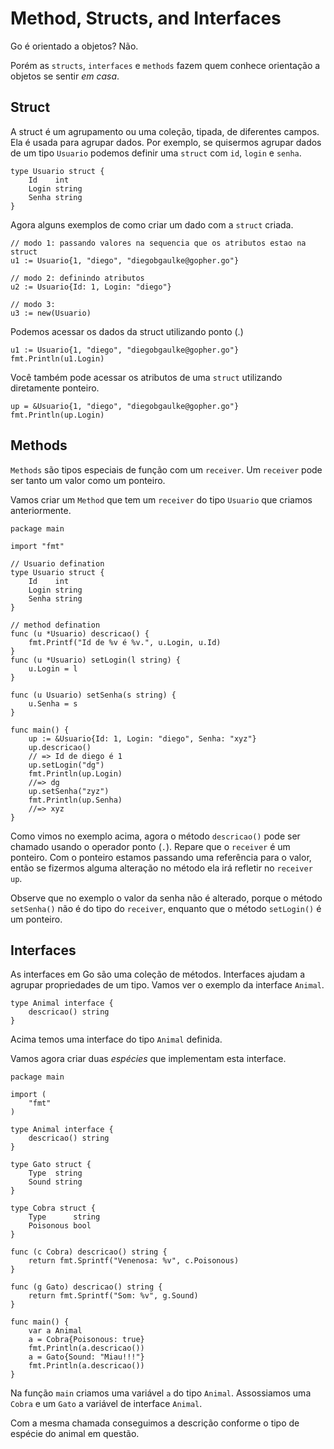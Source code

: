 # Method, Structs, and Interfaces

Go é orientado a objetos? Não.

Porém as `structs`, `interfaces` e `methods` fazem quem conhece orientação a objetos se sentir _em casa_.

## Struct

A struct é um agrupamento ou uma coleção, tipada, de diferentes campos. Ela é usada para agrupar dados. Por exemplo, se quisermos agrupar dados de um tipo `Usuario` podemos definir uma `struct` com `id`, `login` e `senha`.

```golang
type Usuario struct {
	Id    int
	Login string
	Senha string
}
```

Agora alguns exemplos de como criar um dado com a `struct` criada.

```golang
// modo 1: passando valores na sequencia que os atributos estao na struct
u1 := Usuario{1, "diego", "diegobgaulke@gopher.go"}

// modo 2: definindo atributos
u2 := Usuario{Id: 1, Login: "diego"}

// modo 3:
u3 := new(Usuario)
```

Podemos acessar os dados da struct utilizando ponto (.)

```golang
u1 := Usuario{1, "diego", "diegobgaulke@gopher.go"}
fmt.Println(u1.Login)
```

Você também pode acessar os atributos de uma `struct` utilizando diretamente ponteiro.

```golang
up = &Usuario{1, "diego", "diegobgaulke@gopher.go"}
fmt.Println(up.Login)
```

## Methods

`Methods` são tipos especiais de função com um `receiver`. Um `receiver` pode ser tanto um valor como um ponteiro.

Vamos criar um `Method` que tem um `receiver` do tipo `Usuario` que criamos anteriormente.

```golang
package main

import "fmt"

// Usuario defination
type Usuario struct {
	Id    int
	Login string
	Senha string
}

// method defination
func (u *Usuario) descricao() {
	fmt.Printf("Id de %v é %v.", u.Login, u.Id)
}
func (u *Usuario) setLogin(l string) {
	u.Login = l
}

func (u Usuario) setSenha(s string) {
	u.Senha = s
}

func main() {
	up := &Usuario{Id: 1, Login: "diego", Senha: "xyz"}
	up.descricao()
	// => Id de diego é 1
	up.setLogin("dg")
	fmt.Println(up.Login)
	//=> dg
	up.setSenha("zyz")
	fmt.Println(up.Senha)
	//=> xyz
}
```

Como vimos no exemplo acima, agora o método `descricao()` pode ser chamado usando o operador ponto (`.`).
Repare que o `receiver` é um ponteiro. Com o ponteiro estamos passando uma referência para o valor, então se fizermos alguma alteração no método ela irá refletir no `receiver up`.

Observe que no exemplo o valor da senha não é alterado, porque o método `setSenha()` não é do tipo do `receiver`, enquanto que o método `setLogin()` é um ponteiro.

## Interfaces

As interfaces em Go são uma coleção de métodos. Interfaces ajudam a agrupar propriedades de um tipo.
Vamos ver o exemplo da interface `Animal`.

```golang
type Animal interface {
    descricao() string
}
```

Acima temos uma interface do tipo `Animal` definida. 

Vamos agora criar duas _espécies_ que implementam esta interface.

```golang
package main

import (
	"fmt"
)

type Animal interface {
	descricao() string
}

type Gato struct {
	Type  string
	Sound string
}

type Cobra struct {
	Type      string
	Poisonous bool
}

func (c Cobra) descricao() string {
	return fmt.Sprintf("Venenosa: %v", c.Poisonous)
}

func (g Gato) descricao() string {
	return fmt.Sprintf("Som: %v", g.Sound)
}

func main() {
	var a Animal
	a = Cobra{Poisonous: true}
	fmt.Println(a.descricao())
	a = Gato{Sound: "Miau!!!"}
	fmt.Println(a.descricao())
}
```

Na função `main` criamos uma variável `a` do tipo `Animal`.
Assossiamos uma `Cobra` e um `Gato` a variável de interface `Animal`.

Com a mesma chamada conseguimos a descrição conforme o tipo de espécie do animal em questão.